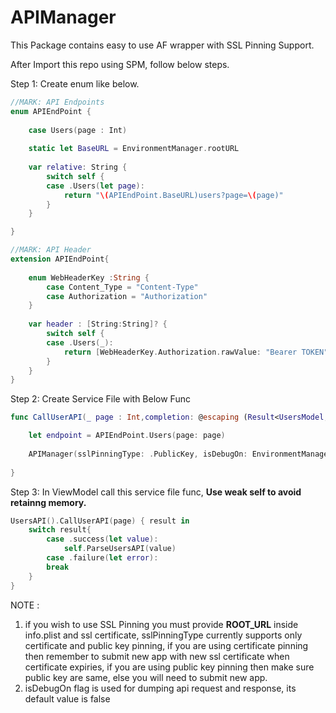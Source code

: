 # APIManager

This Package contains easy to use AF wrapper with SSL Pinning Support.

After Import this repo using SPM, follow below steps.

Step 1: Create enum like below.

```swift
//MARK: API Endpoints
enum APIEndPoint {
    
    case Users(page : Int)
    
    static let BaseURL = EnvironmentManager.rootURL
    
    var relative: String {
        switch self {
        case .Users(let page):
            return "\(APIEndPoint.BaseURL)users?page=\(page)"
        }
    }

}

//MARK: API Header
extension APIEndPoint{
    
    enum WebHeaderKey :String {
        case Content_Type = "Content-Type"
        case Authorization = "Authorization"
    }
    
    var header : [String:String]? {
        switch self {
        case .Users(_):
            return [WebHeaderKey.Authorization.rawValue: "Bearer TOKEN", WebHeaderKey.Content_Type.rawValue:"application/json"]
        }
    }
}
```

Step 2: Create Service File with Below Func

```swift
func CallUserAPI(_ page : Int,completion: @escaping (Result<UsersModel,Error>) -> ()) {

    let endpoint = APIEndPoint.Users(page: page)
    
    APIManager(sslPinningType: .PublicKey, isDebugOn: EnvironmentManager.isDebugOn).APIRequest(endpoint.relative, httpMethod: .GET, header: endpoint.header, completion: completion)
    
}
```

Step 3: In ViewModel call this service file func, **Use weak self to avoid retainng memory.**

```swift
UsersAPI().CallUserAPI(page) { result in
    switch result{
        case .success(let value):
            self.ParseUsersAPI(value)
        case .failure(let error):
        break
    }
}
```


NOTE : 
1. if you wish to use SSL Pinning you must provide **ROOT_URL** inside info.plist and ssl certificate, sslPinningType currently supports only certificate and public key pinning, if you are using certificate pinning then remember to submit new app with new ssl certificate when certificate expiries, if you are using public key pinning then make sure public key are same, else you will need to submit new app.
2. isDebugOn flag is used for dumping api request and response, its default value is false
